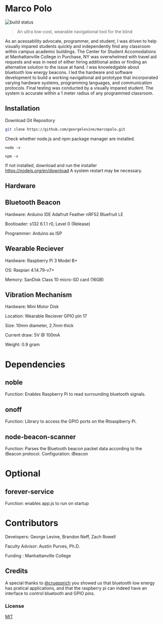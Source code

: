 # Marco Polo
![build status][travis-image]


> An ultra low-cost, wearable navigational tool for the blind

As an acessability advocate, programmer, and student,
I was driven to help visually impared students quickly and independently find any classroom within campus academic buildings. The Center for Student Accomodations at Manhattanville College in Purchase, NY was overwhelmed with travel aid requests and was in need of either hiring additional aides or finding an alternative solution to the issue at hand. I was knowledgable about bluetooth low energy beacons. I led the hardware and software development to build a working navigational aid prototype that incorporated varying hardware systems, programming languages, and communication protocols. Final testing was conducted by a visually impared student. The system is accurate within a 1 meter radius of any programmed classroom.

## Installation

Download Git Repository
```Bash
git clone https://github.com/georgelevine/marcopolo.git
```

Check whether node.js and npm package manager are installed. 
```
node -v
```
```
npm -v
```
If not installed, download and run the installer https://nodejs.org/en/download
A system restart may be necessary.

## Hardware

Bluetooth Beacon
--------------------
Hardware: Arduino IDE Adafruit Feather nRF52 Bluefruit LE

Bootloader: s132 6.1.1 r0, Level 0 (Release)

Programmer: Arduino as ISP

Wearable Reciever
----------------
Hardware: Raspberry Pi 3 Model B+

OS: Raspian 4.14.79-v7+

Memory: SanDisk Class 10 micro-SD card (16GB)

Vibration Mechanism
----------------
Hardware: Mini Motor Disk

Location: Wearable Reciever GPIO pin 17

Size: 10mm diameter, 2.7mm thick

Current draw: 5V @ 100mA

Weight: 0.9 gram


Dependencies
=============

 noble
 --------------------
 Function: Enables Raspberry Pi to read surrounding bluetooth signals.

 onoff
 -------------
 Function: Library to access the GPIO ports on the Rtoaspberry Pi.
 
 node-beacon-scanner
------------------
Function: Parses the Bluetooth beacon packet data according to the iBeacon protocol.
Configuration: iBeacon

# Optional

forever-service
----------------
Function: enables app.js to run on startup




Contributors
=======================
Developers: George Levine, Brandon Neff, Zach Rowell

Faculty Advisor:  Austin Purves, Ph.D.

Funding : Manhattanville College

## Credits

A special thanks to [@cruepprich](https://github.com/cruepprich/gateOpener) 
 you showed us that bluetooth low energy has pratical applications, and
 that the raspberry pi can indeed have an interface to control bluetooth and GPIO pins.

### License
[MIT](./LICENSE)

[travis-image]: https://img.shields.io/travis/image-js/image-js/master.svg?style=flat-square
